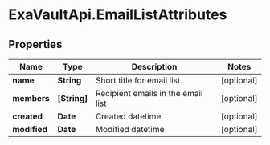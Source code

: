 # ExaVaultApi.EmailListAttributes

## Properties
Name | Type | Description | Notes
------------ | ------------- | ------------- | -------------
**name** | **String** | Short title for email list | [optional] 
**members** | **[String]** | Recipient emails in the email list | [optional] 
**created** | **Date** | Created datetime | [optional] 
**modified** | **Date** | Modified datetime | [optional] 
